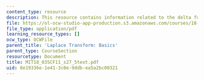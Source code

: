 ```yaml
---
content_type: resource
description: This resource contains information related to the delta function.
file: https://ol-ocw-studio-app-production.s3.amazonaws.com/courses/18-03sc-differential-equations-fall-2011/8e19336e1e413c0e9ddbea5a2bc00321_MIT18_03SCF11_s27_5text.pdf
file_type: application/pdf
learning_resource_types: []
ocw_type: OCWFile
parent_title: 'Laplace Transform: Basics'
parent_type: CourseSection
resourcetype: Document
title: MIT18_03SCF11_s27_5text.pdf
uid: 8e19336e-1e41-3c0e-9ddb-ea5a2bc00321
---
```


